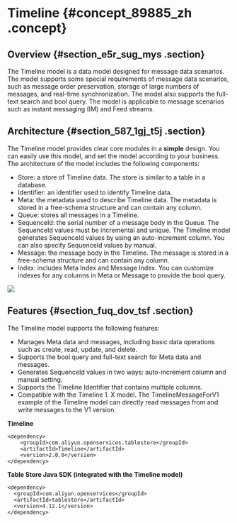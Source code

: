 # Timeline {#concept_89885_zh .concept}

## Overview {#section_e5r_sug_mys .section}

The Timeline model is a data model designed for message data scenarios. The model supports some special requirements of message data scenarios, such as message order preservation, storage of large numbers of messages, and real-time synchronization. The model also supports the full-text search and bool query. The model is applicable to message scenarios such as instant messaging \(IM\) and Feed streams.

## Architecture {#section_587_1gj_t5j .section}

The Timeline model provides clear core modules in a **simple** design. You can easily use this model, and set the model according to your business. The architecture of the model includes the following components:

-   Store: a store of Timeline data. The store is similar to a table in a database.
-   Identifier: an identifier used to identify Timeline data.
-   Meta: the metadata used to describe Timeline data. The metadata is stored in a free-schema structure and can contain any column.
-   Queue: stores all messages in a Timeline.
-   SequenceId: the serial number of a message body in the Queue. The SequenceId values must be incremental and unique. The Timeline model generates SequenceId values by using an auto-increment column. You can also specify SequenceId values by manual.
-   Message: the message body in the Timeline. The message is stored in a free-schema structure and can contain any column.
-   Index: includes Meta Index and Message Index. You can customize indexes for any columns in Meta or Message to provide the bool query.

![](images/47301_en-US.png)

## Features {#section_fuq_dov_tsf .section}

The Timeline model supports the following features:

-   Manages Meta data and messages, including basic data operations such as create, read, update, and delete.
-   Supports the bool query and full-text search for Meta data and messages.
-   Generates SequenceId values in two ways: auto-increment column and manual setting.
-   Supports the Timeline Identifier that contains multiple columns.
-   Compatible with the Timeline 1. X model. The TimelineMessageForV1 example of the Timeline model can directly read messages from and write messages to the V1 version.

 **Timeline** 

``` {#codeblock_guk_aqn_jni}
<dependency>
    <groupId>com.aliyun.openservices.tablestore</groupId>
    <artifactId>Timeline</artifactId> 
    <version>2.0.0</version> 
</dependency>
```

 **Table Store Java SDK \(integrated with the Timeline model\)** 

``` {#codeblock_45f_b8g_06h}
<dependency>
  <groupId>com.aliyun.openservices</groupId> 
  <artifactId>tablestore</artifactId> 
  <version>4.12.1</version> 
</dependency>
```

